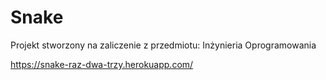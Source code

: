 # Snake
Projekt stworzony na zaliczenie z przedmiotu: Inżynieria Oprogramowania


https://snake-raz-dwa-trzy.herokuapp.com/
